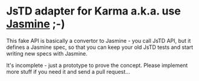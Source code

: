# JsTD adapter for Karma a.k.a. use [Jasmine] ;-)

This fake API is basically a convertor to Jasmine - you call JsTD API, but it defines a Jasmine spec, so that you can keep your old JsTD tests and start writing new specs with Jasmine.

It's incomplete - just a prototype to prove the concept. Please implement more stuff if you need it and send a pull request...

[Jasmine]: https://jasmine.github.io/
